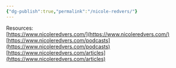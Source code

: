 ```yaml
---
{"dg-publish":true,"permalink":"/nicole-redvers/"}
---
```


Resources:  
[https://www.nicoleredvers.com/](https://www.nicoleredvers.com/)  
[https://www.nicoleredvers.com/podcasts](https://www.nicoleredvers.com/podcasts)  
[https://www.nicoleredvers.com/articles](https://www.nicoleredvers.com/articles)  
